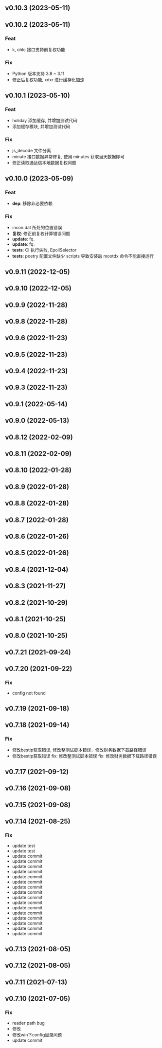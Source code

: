 ## v0.10.3 (2023-05-11)

## v0.10.2 (2023-05-11)

### Feat

- k, ohlc 接口支持前复权功能

### Fix

- Python 版本支持 3.8 ~ 3.11
- 修正后复权功能, xdxr 进行缓存化加速

## v0.10.1 (2023-05-10)

### Feat

- holiday 添加缓存, 并增加测试代码
- 添加缓存模块, 并增加测试代码

### Fix

- js_decode 文件分离
- minute 接口数据异常修复, 使用 minutes 获取当天数据即可
- 修正读取通达信本地数据复权问题

## v0.10.0 (2023-05-09)

### Feat

- **dep**: 移除非必要依赖

### Fix

- incon.dat 所处的位置错误
- **复权**: 修正前复权计算错误问题
- **update**: fq.
- **update**: fq.
- **tests**: CI 执行失败, EpollSelector
- **tests**: poetry 配置文件缺少 scripts 导致安装后 mootdx 命令不能直接运行

## v0.9.11 (2022-12-05)

## v0.9.10 (2022-12-05)

## v0.9.9 (2022-11-28)

## v0.9.8 (2022-11-28)

## v0.9.6 (2022-11-23)

## v0.9.5 (2022-11-23)

## v0.9.4 (2022-11-23)

## v0.9.3 (2022-11-23)

## v0.9.1 (2022-05-14)

## v0.9.0 (2022-05-13)

## v0.8.12 (2022-02-09)

## v0.8.11 (2022-02-09)

## v0.8.10 (2022-01-28)

## v0.8.9 (2022-01-28)

## v0.8.8 (2022-01-28)

## v0.8.7 (2022-01-28)

## v0.8.6 (2022-01-26)

## v0.8.5 (2022-01-26)

## v0.8.4 (2021-12-04)

## v0.8.3 (2021-11-27)

## v0.8.2 (2021-10-29)

## v0.8.1 (2021-10-25)

## v0.8.0 (2021-10-25)

## v0.7.21 (2021-09-24)

## v0.7.20 (2021-09-22)

### Fix

- config not found

## v0.7.19 (2021-09-18)

## v0.7.18 (2021-09-14)

### Fix

- 修改bestip获取错误, 修改整测试脚本错误，修改财务数据下载路径错误
- 修改bestip获取错误 fix: 修改整测试脚本错误 fix: 修改财务数据下载路径错误

## v0.7.17 (2021-09-12)

## v0.7.16 (2021-09-08)

## v0.7.15 (2021-09-08)

## v0.7.14 (2021-08-25)

### Fix

- update test
- update test
- update commit
- update commit
- update commit
- update commit
- update commit
- update commit
- update commit
- update commit
- update commit
- update commit
- update commit
- update commit
- update commit
- update commit
- update commit
- update commit

## v0.7.13 (2021-08-05)

## v0.7.12 (2021-08-05)

## v0.7.11 (2021-07-13)

## v0.7.10 (2021-07-05)

### Fix

- reader path bug
- 修改
- 修改win下config目录问题
- update commit
